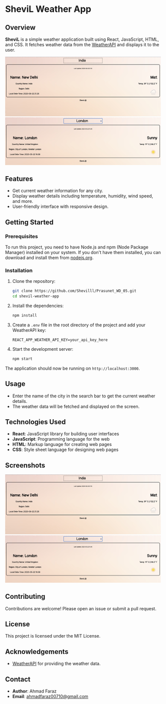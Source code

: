 # SheviL Weather App

## Overview

**SheviL** is a simple weather application built using React, JavaScript, HTML, and CSS. It fetches weather data from the [WeatherAPI](https://www.weatherapi.com/) and displays it to the user.

![image1](sample1.jpg)
![image2](sample2.jpg)

## Features

-   Get current weather information for any city.
-   Display weather details including temperature, humidity, wind speed, and more.
-   User-friendly interface with responsive design.

## Getting Started

### Prerequisites

To run this project, you need to have Node.js and npm (Node Package Manager) installed on your system. If you don't have them installed, you can download and install them from [nodejs.org](https://nodejs.org/).

### Installation

1. Clone the repository:

    ```bash
    git clone https://github.com/Shevilll/Prasunet_WD_05.git
    cd shevil-weather-app
    ```

2. Install the dependencies:

    ```bash
    npm install
    ```

3. Create a `.env` file in the root directory of the project and add your WeatherAPI key:

    ```env
    REACT_APP_WEATHER_API_KEY=your_api_key_here
    ```

4. Start the development server:
    ```bash
    npm start
    ```

The application should now be running on `http://localhost:3000`.

## Usage

-   Enter the name of the city in the search bar to get the current weather details.
-   The weather data will be fetched and displayed on the screen.

## Technologies Used

-   **React**: JavaScript library for building user interfaces
-   **JavaScript**: Programming language for the web
-   **HTML**: Markup language for creating web pages
-   **CSS**: Style sheet language for designing web pages

## Screenshots

![image1](sample1.jpg)
![image2](sample2.jpg)

## Contributing

Contributions are welcome! Please open an issue or submit a pull request.

## License

This project is licensed under the MIT License.

## Acknowledgements

-   [WeatherAPI](https://www.weatherapi.com/) for providing the weather data.

## Contact

-   **Author**: Ahmad Faraz
-   **Email**: ahmadfaraz00710@gmail.com
